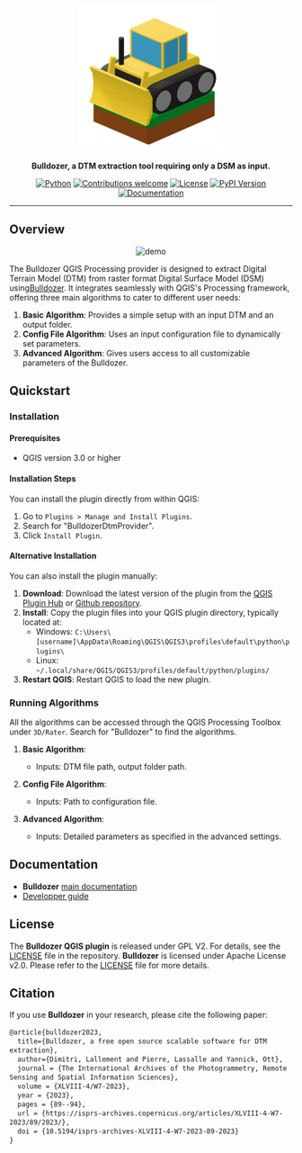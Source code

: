 <div align="center">
    <img src="https://raw.githubusercontent.com/CNES/bulldozer/master/docs/source/images/logo.png" width=256>


**Bulldozer, a DTM extraction tool requiring only a DSM as input.**

[![Python](https://img.shields.io/badge/python-v3.8+-blue.svg)](https://www.python.org/downloads/release/python-380/)
[![Contributions welcome](https://img.shields.io/badge/contributions-welcome-orange.svg)](CONTRIBUTING.md)
[![License](https://img.shields.io/badge/License-Apache%202.0-blue.svg)](https://opensource.org/licenses/Apache-2.0)
[![PyPI Version](https://img.shields.io/pypi/v/bulldozer-dtm?color=%2334D058&label=pypi%20package)](https://pypi.org/project/bulldozer-dtm/)
[![Documentation](https://readthedocs.org/projects/bulldozer/badge/?version=stable)](https://bulldozer.readthedocs.io/?badge=stable)
</div>

---
## Overview

<div align="center">
<img src="https://raw.githubusercontent.com/CNES/bulldozer/master/docs/source/images/result_overview.gif" alt="demo" width="400"/>
</div>


The Bulldozer QGIS Processing provider is designed to extract Digital Terrain Model (DTM) from raster format Digital Surface Model (DSM) using[Bulldozer](https://github.com/CNES/bulldozer).
It integrates seamlessly with QGIS's Processing framework, offering three main algorithms to cater to different user needs:

1. **Basic Algorithm**: Provides a simple setup with an input DTM and an output folder.
2. **Config File Algorithm**: Uses an input configuration file to dynamically set parameters.
3. **Advanced Algorithm**: Gives users access to all customizable parameters of the Bulldozer.


## Quickstart

### Installation

#### Prerequisites
- QGIS version 3.0 or higher

#### Installation Steps
You can install the plugin directly from within QGIS:
  1. Go to `Plugins > Manage and Install Plugins`.
  2. Search for "BulldozerDtmProvider".
  3. Click `Install Plugin`.


#### Alternative Installation
You can also install the plugin manually:
1. **Download**: Download the latest version of the plugin from the [QGIS Plugin Hub](https://plugins.qgis.org/) or [Github repository](https://github.com/CNES/bulldozer-qgis-plugin).
2. **Install**: Copy the plugin files into your QGIS plugin directory, typically located at:
   - Windows: `C:\Users\[username]\AppData\Roaming\QGIS\QGIS3\profiles\default\python\plugins\`
   - Linux: `~/.local/share/QGIS/QGIS3/profiles/default/python/plugins/`
3. **Restart QGIS**: Restart QGIS to load the new plugin.



### Running Algorithms

<!---TODO : update this part-->
All the algorithms can be accessed through the QGIS Processing Toolbox under `3D/Rater`. Search for "Bulldozer" to find the algorithms.

1. **Basic Algorithm**:
   - Inputs: DTM file path, output folder path.

2. **Config File Algorithm**:
   - Inputs: Path to configuration file.

3. **Advanced Algorithm**:
   - Inputs: Detailed parameters as specified in the advanced settings.


## Documentation

* **Bulldozer** [main documentation](https://bulldozer.readthedocs.io/?badge=latest)
* [Developper guide](docs/README.md)
## License

The **Bulldozer QGIS plugin** is released under GPL V2. For details, see the [LICENSE](LICENSE) file in the repository.
**Bulldozer** is licensed under Apache License v2.0. Please refer to the [LICENSE](https://github.com/CNES/bulldozer/blob/master/LICENSE) file for more details.

## <a name="Citation"></a>Citation
If you use **Bulldozer** in your research, please cite the following paper:
```text
@article{bulldozer2023,
  title={Bulldozer, a free open source scalable software for DTM extraction},
  author={Dimitri, Lallement and Pierre, Lassalle and Yannick, Ott},
  journal = {The International Archives of the Photogrammetry, Remote Sensing and Spatial Information Sciences},
  volume = {XLVIII-4/W7-2023},
  year = {2023},
  pages = {89--94},
  url = {https://isprs-archives.copernicus.org/articles/XLVIII-4-W7-2023/89/2023/},
  doi = {10.5194/isprs-archives-XLVIII-4-W7-2023-89-2023}
}
```